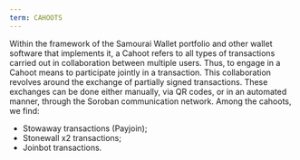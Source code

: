 ```yaml
---
term: CAHOOTS
---
```


Within the framework of the Samourai Wallet portfolio and other wallet software that implements it, a Cahoot refers to all types of transactions carried out in collaboration between multiple users. Thus, to engage in a Cahoot means to participate jointly in a transaction. This collaboration revolves around the exchange of partially signed transactions. These exchanges can be done either manually, via QR codes, or in an automated manner, through the Soroban communication network. Among the cahoots, we find:
* Stowaway transactions (Payjoin);
* Stonewall x2 transactions;
* Joinbot transactions.